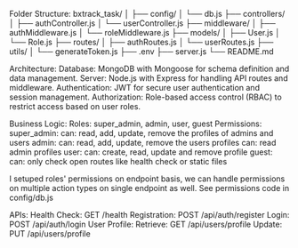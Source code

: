 Folder Structure:
    bxtrack_task/
    │
    ├── config/
    │   └── db.js
    ├── controllers/
    │   ├── authController.js
    │   └── userController.js
    ├── middleware/
    │   ├── authMiddleware.js
    │   └── roleMiddleware.js
    ├── models/
    │   ├── User.js
    │   └── Role.js
    ├── routes/
    │   ├── authRoutes.js
    │   └── userRoutes.js
    ├── utils/
    │   └── generateToken.js
    ├── .env
    ├── server.js
    └── README.md


Architecture:
    Database: MongoDB with Mongoose for schema definition and data management.
    Server: Node.js with Express for handling API routes and middleware.
    Authentication: JWT for secure user authentication and session management.
    Authorization: Role-based access control (RBAC) to restrict access based on user roles.


Business Logic:
    Roles: super_admin, admin, user, guest
    Permissions:
        super_admin: 
            can:  read, add, update, remove the profiles of admins and users
        admin: 
            can: read, add, update, remove the users profiles
            can: read admin profiles
        user:
            can: create, read, update and remove profile
        guest:
            can: only check open routes like health check or static files

I setuped roles' permissions on endpoint basis, we can handle permissions on multiple action types on single endpoint as well. See permissions code in config/db.js


APIs:
    Health Check: GET /health
    Registration: POST /api/auth/register
    Login: POST /api/auth/login
    User Profile:
    Retrieve: GET /api/users/profile
    Update: PUT /api/users/profile